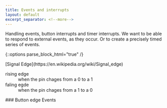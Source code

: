 ```yaml
---
title: Events and interrupts
layout: default
excerpt_separator: <!--more-->
---
```

Handling events, button interrupts and timer interrupts.
We want to be able to respond to external events, as they occur.
Or to create a precisely timed series of events.
<!--more-->

{::options parse_block_html="true" /}

<section class="note">
[Signal Edge](https://en.wikipedia.org/wiki/Signal_edge)
<dl>
 <dt>
 rising edge
 </dt>
 <dd>
 when the pin chages from a 0 to a 1
 </dd>
 <dt>
 faling egde
 </dt>
 <dd>
 when the pin chages from a 1 to a 0
 </dd>
</dl>
</section>

<section class="exercise">
### Button edge Events

</section>
